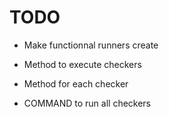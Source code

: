 # TODO

- Make functionnal runners create

- Method to execute checkers

- Method for each checker

- COMMAND to run all checkers
